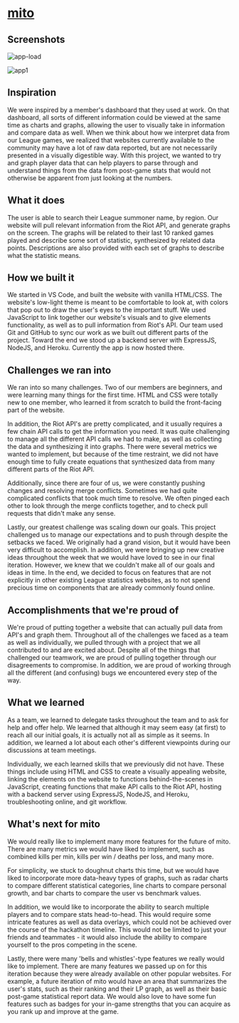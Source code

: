 # [mito](https://mito-lol.herokuapp.com/)

## Screenshots

![app-load](https://user-images.githubusercontent.com/6797157/141599382-14a9c744-ab28-4c37-a177-4229d96e6496.png)

![app1](https://user-images.githubusercontent.com/6797157/141599388-6502b933-84a3-4c86-b06c-5559d5562d19.png)

## Inspiration
We were inspired by a member's dashboard that they used at work. On that dashboard, all sorts of different information could be viewed at the same time as charts and graphs, allowing the user to visually take in information and compare data as well. 
When we think about how we interpret data from our League games, we realized that websites currently available to the community may have a lot of raw data reported, but are not necessarily presented in a visually digestible way. With this project, we wanted to try and graph player data that can help players to parse through and understand things from the data from post-game stats that would not otherwise be apparent from just looking at the numbers. 

## What it does
The user is able to search their League summoner name, by region. Our website will pull relevant information from the Riot API, and generate graphs on the screen. The graphs will be related to their last 10 ranked games played and describe some sort of statistic, synthesized by related data points. Descriptions are also provided with each set of graphs to describe what the statistic means. 

## How we built it
We started in VS Code, and built the website with vanilla HTML/CSS. The website's low-light theme is meant to be comfortable to look at, with colors that pop out to draw the user's eyes to the important stuff. We used JavaScript to link together our website's visuals and to give elements functionality, as well as to pull information from Riot's API. Our team used Git and GitHub to sync our work as we built out different parts of the project. Toward the end we stood up a backend server with ExpressJS, NodeJS, and Heroku. Currently the app is now hosted there.

## Challenges we ran into
We ran into so many challenges. Two of our members are beginners, and were learning many things for the first time. HTML and CSS were totally new to one member, who learned it from scratch to build the front-facing part of the website. 

In addition, the Riot API's are pretty complicated, and it usually requires a few chain API calls to get the information you need. It was quite challenging to manage all the different API calls we had to make, as well as collecting the data and synthesizing it into graphs. There were several metrics we wanted to implement, but because of the time restraint, we did not have enough time to fully create equations that synthesized data from many different parts of the Riot API. 

Additionally, since there are four of us, we were constantly pushing changes and resolving merge conflicts. Sometimes we had quite complicated conflicts that took much time to resolve. We often pinged each other to look through the merge conflicts together, and to check pull requests that didn't make any sense.

Lastly, our greatest challenge was scaling down our goals. This project challenged us to manage our expectations and to push through despite the setbacks we faced. We originally had a grand vision, but it would have been very difficult to accomplish. In addition, we were bringing up new creative ideas throughout the week that we would have loved to see in our final iteration. However, we knew that we couldn't make all of our goals and ideas in time. In the end, we decided to focus on features that are not explicitly in other existing League statistics websites, as to not spend precious time on components that are already commonly found online.

## Accomplishments that we're proud of
We're proud of putting together a website that can actually pull data from API's and graph them. Throughout all of the challenges we faced as a team as well as individually, we pulled through with a project that we all contributed to and are excited about. Despite all of the things that challenged our teamwork, we are proud of pulling together through our disagreements to compromise. In addition, we are proud of working through all the different (and confusing) bugs we encountered every step of the way.

## What we learned
As a team, we learned to delegate tasks throughout the team and to ask for help and offer help. We learned that although it may seem easy (at first) to reach all our initial goals, it is actually not all as simple as it seems. In addition, we learned a lot about each other's different viewpoints during our discussions at team meetings.

Individually, we each learned skills that we previously did not have. These things include using HTML and CSS to create a visually appealing website, linking the elements on the website to functions behind-the-scenes in JavaScript, creating functions that make API calls to the Riot API, hosting with a backend server using ExpressJS, NodeJS, and Heroku, troubleshooting online, and git workflow.

## What's next for mito
We would really like to implement many more features for the future of mito. There are many metrics we would have liked to implement, such as combined kills per min, kills per win / deaths per loss, and many more. 

For simplicity, we stuck to doughnut charts this time, but we would have liked to incorporate more data-heavy types of graphs, such as radar charts to compare different statistical categories, line charts to compare personal growth, and bar charts to compare the user vs benchmark values. 

In addition, we would like to incorporate the ability to search multiple players and to compare stats head-to-head. This would require some intricate features as well as data overlays, which could not be achieved over the course of the hackathon timeline. This would not be limited to just your friends and teammates - it would also include the ability to compare yourself to the pros competing in the scene.

Lastly, there were many 'bells and whistles'-type features we really would like to implement. There are many features we passed up on for this iteration because they were already available on other popular websites. For example, a future iteration of mito would have an area that summarizes the user's stats, such as their ranking and their LP graph, as well as their basic post-game statistical report data. We would also love to have some fun features such as badges for your in-game strengths that you can acquire as you rank up and improve at the game.
